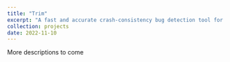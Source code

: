 ```yaml
---
title: "Trim"
excerpt: "A fast and accurate crash-consistency bug detection tool for persistent-memory applications <button type="button" class="btn btn-primary">Code</button> <button type="button" class="btn btn-primary">Paper</button>  <br/><img src='/images/trim_overview.jpg'>"
collection: projects
date: 2022-11-10
---
```



More descriptions to come

